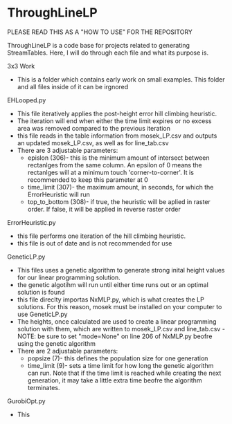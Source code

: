 # ThroughLineLP
PLEASE READ THIS AS A "HOW TO USE" FOR THE REPOSITORY

ThroughLineLP is a code base for projects related to generating StreamTables. Here, I will do through each file and what its purpose is.

3x3 Work
  - This is a folder which contains early work on small examples. This folder and all files inside of it can be irgnored

EHLooped.py
  - This file iteratively applies the post-height error hill climbing heuristic. 
  - The iteration will end when either the time limit expires or no excess area was removed compared to the previous iteration
  - this file reads in the table information from mosek_LP.csv and outputs an updated mosek_LP.csv, as well as for line_tab.csv
  - There are 3 adjustable parameters:
      - epislon (306)- this is the minimum amount of intersect between rectanlges from the same column. An epsilon of 0 means the rectanlges will at a minimum touch 'corner-to-corner'. It is recommended to keep this parameter at 0
      - time_limit (307)- the maximum amount, in seconds, for which the ErrorHeuristic will run
      - top_to_bottom (308)- if true, the heuristic will be aplied in raster order. If false, it will be applied in reverse raster order
    
ErrorHeuristic.py
  - this file performs one iteration of the hill climbing heuristic.
  - this file is out of date and is not recommended for use
  
GeneticLP.py
  - This files uses a genetic algorithm to generate strong inital height values for our linear programming solution.
  - the genetic algotihm will run until either time runs out or an optimal solution is found
  - this file direclty importas NxMLP.py, which is what creates the LP solutions. For this reason, mosek must be installed on your computer to use GeneticLP.py
  - The heights, once calculated are used to create a linear programming solution with them, which are written to mosek_LP.csv and line_tab.csv
  -NOTE: be sure to set "mode=None" on line 206 of NxMLP.py beofre using the genetic algorithm
  - There are 2 adjustable parameters:
      - popsize (7)- this defines the population size for one generation
      - time_limit (9)- sets a time limit for how long the genetic algorithm can run. Note that if the time limit is reached while creating the next generation, it may take a little extra time beofre the algorithm terminates.
         
GurobiOpt.py
  - This 
  

